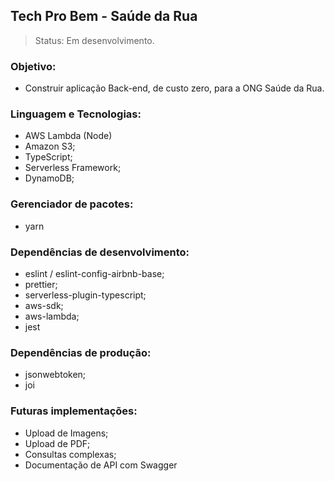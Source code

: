 ## Tech Pro Bem - Saúde da Rua

> Status: Em desenvolvimento.

### Objetivo:

-   Construir aplicação Back-end, de custo zero, para a ONG Saúde da Rua.

### Linguagem e Tecnologias:

-   AWS Lambda (Node)
-   Amazon S3;
-   TypeScript;
-   Serverless Framework;
-   DynamoDB;

### Gerenciador de pacotes:

-   yarn

### Dependências de desenvolvimento:

-   eslint / eslint-config-airbnb-base;
-   prettier;
-   serverless-plugin-typescript;
-   aws-sdk;
-   aws-lambda;
-   jest

### Dependências de produção:

-   jsonwebtoken;
-   joi

### Futuras implementações:

-   Upload de Imagens;
-   Upload de PDF;
-   Consultas complexas;
-   Documentação de API com Swagger
